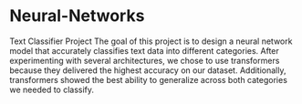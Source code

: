# Neural-Networks

Text Classifier Project
The goal of this project is to design a neural network model that accurately classifies text data into different categories. After experimenting with several architectures, we chose to use transformers because they delivered the highest accuracy on our dataset. Additionally, transformers showed the best ability to generalize across both categories we needed to classify.
